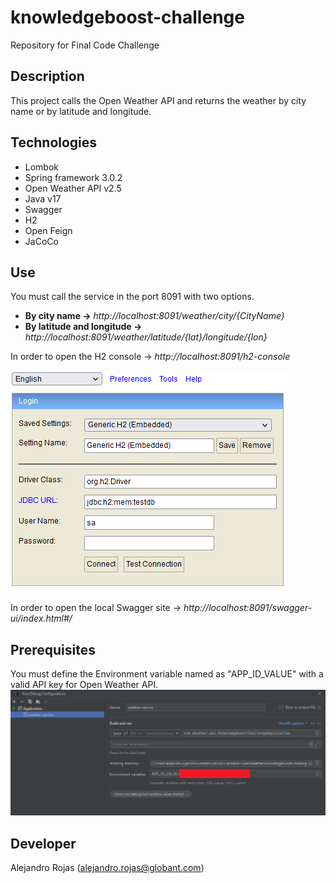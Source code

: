 # knowledgeboost-challenge
Repository for Final Code Challenge

## Description

This project calls the Open Weather API and returns the weather by city name or by latitude and longitude.

## Technologies

* Lombok
* Spring framework 3.0.2
* Open Weather API v2.5
* Java v17
* Swagger
* H2
* Open Feign
* JaCoCo

## Use
You must call the service in the port 8091 with two options.

* **By city name ->** _http://localhost:8091/weather/city/{CityName}_
* **By latitude and longitude ->** _http://localhost:8091/weather/latitude/{lat}/longitude/{lon}_

In order to open the H2 console ->  _http://localhost:8091/h2-console_

![img_1.png](img_1.png)

In order to open the local Swagger site -> _http://localhost:8091/swagger-ui/index.html#/_

## Prerequisites

You must define the Environment variable named as "APP_ID_VALUE" with a valid API key for Open Weather API.
![img.png](img.png)

## Developer

Alejandro Rojas (alejandro.rojas@globant.com)
